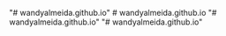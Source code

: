 "# wandyalmeida.github.io" 
#   w a n d y a l m e i d a . g i t h u b . i o  
 "# wandyalmeida.github.io" 
"# wandyalmeida.github.io" 
